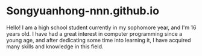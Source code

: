 # Songyuanhong-nnn.github.io
Hello! I am a high school student currently in my sophomore year, and I'm 16 years old. I have had a great interest in computer programming since a young age, and after dedicating some time into learning it, I have acquired many skills and knowledge in this field.

